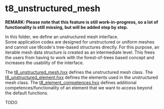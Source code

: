 # t8_unstructured_mesh #
**REMARK: Please note that this feature is still work-in-progress, so a lot of functionality is still missing, but will be added step by step.**

In this folder, we define an unstructured mesh interface.  
Some application codes are designed for unstructured or uniform meshes and cannot use t8code's tree-based structures directly. For this purpose, an iterable mesh data structure is created as an intermediate level. This frees the users from having to work with the forest-of-trees based concept and increases the usability of the interface. 

The [t8_unstructured_mesh.hxx](t8_unstructured_mesh.hxx) defines the unstructured mesh class.
The [t8_unstructured_element.hxx](t8_unstructured_element.hxx) defines the elements used in the unstructured mesh class.
The [t8_element_competences.hxx](t8_element_competences.hxx) defines additional competences/functionality of an element that we want to access beyond the default functions.

TODO